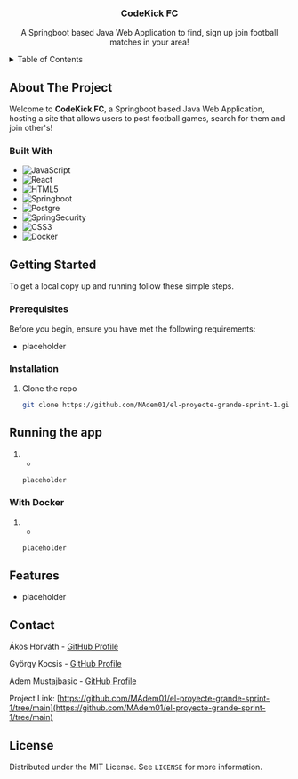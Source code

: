 <!-- PROJECT LOGO -->
<div align="center">
  <h3 align="center">CodeKick FC</h3>

  <p align="center">
    A Springboot based Java Web Application to find, sign up join football matches in your area!
  </p>
</div>



<!-- TABLE OF CONTENTS -->
<details>
  <summary>Table of Contents</summary>
  <ol>
    <li>
      <a href="#about-the-project">About The Project</a>
      <ul>
        <li><a href="#built-with">Built With</a></li>
      </ul>
    </li>
    <li>
      <a href="#getting-started">Getting Started</a>
      <ul>
        <li><a href="#prerequisites">Prerequisites</a></li>
        <li><a href="#installation">Installation</a></li>
      </ul>
    </li>
    <li>
      <a href="#running-the-app">Runnig the app</a>
      <ul>
        <li><a href="#with-docker">With Docker</a></li>
      </ul>
    </li>
    <li><a href="#contact">Contact</a></li>
  </ol>
</details>



<!-- ABOUT THE PROJECT -->
## About The Project

Welcome to **CodeKick FC**, a Springboot based Java Web Application, hosting a site that allows users to post football games, search for them and join other's!

### Built With

* ![JavaScript][JavaScript-url]
* ![React][React-url]
* ![HTML5][HTML5-url]
* ![Springboot][boot-url]
* ![Postgre][postgre-url]
* ![SpringSecurity][security-url]
* ![CSS3][CSS3-url]
* ![Docker][Docker-url]



<!-- GETTING STARTED -->
## Getting Started

To get a local copy up and running follow these simple steps.

### Prerequisites

Before you begin, ensure you have met the following requirements:

* placeholder

### Installation

1. Clone the repo
   ```sh
   git clone https://github.com/MAdem01/el-proyecte-grande-sprint-1.git
   ```

<!-- RUNNING THE APP -->
## Running the app
1. -
   ```sh
   placeholder
   ```
### With Docker
1. -
   ```sh
   placeholder
   ```

<!-- FEATURES -->
## Features
- placeholder

<!-- CONTACT -->
## Contact

Ákos Horváth - [GitHub Profile](https://github.com/Akoss08)

György Kocsis - [GitHub Profile](https://github.com/Scroll120)

Adem Mustajbasic - [GitHub Profile](https://github.com/MAdem01)


Project Link: [https://github.com/MAdem01/el-proyecte-grande-sprint-1/tree/main](https://github.com/MAdem01/el-proyecte-grande-sprint-1/tree/main)

## License
Distributed under the MIT License. See `LICENSE` for more information.

<!-- MARKDOWN LINKS & IMAGES -->
<!-- https://www.markdownguide.org/basic-syntax/#reference-style-links -->
[React-url]: https://img.shields.io/badge/React-61DAFB?style=for-the-badge&logo=react&logoColor=black
[JavaScript-url]: https://img.shields.io/badge/JavaScript-F7DF1E?style=for-the-badge&logo=javascript&logoColor=black
[boot-url]: https://img.shields.io/badge/Spring_Boot-6DB33F?style=for-the-badge&logo=spring-boot&logoColor=white
[postgre-url]: https://img.shields.io/badge/PostgreSQL-316192?style=for-the-badge&logo=postgresql&logoColor=white
[HTML5-url]: https://img.shields.io/badge/HTML5-E34F26?style=for-the-badge&logo=html5&logoColor=white
[security-url]: https://img.shields.io/badge/Spring_Security-6DB33F?style=for-the-badge&logo=Spring-Security&logoColor=white
[CSS3-url]: https://img.shields.io/badge/CSS3-1572B6?style=for-the-badge&logo=css3&logoColor=white
[Docker-url]: https://img.shields.io/badge/docker-%230db7ed.svg?style=for-the-badge&logo=docker&logoColor=white
